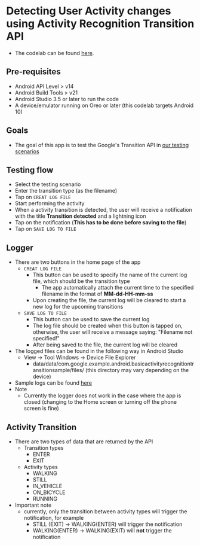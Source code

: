 # Detecting User Activity changes using Activity Recognition Transition API

* The codelab can be found [here](https://developer.android.com/codelabs/activity-recognition-transition?index=..%2F..index#0).

## Pre-requisites

* Android API Level > v14
* Android Build Tools > v21
* Android Studio 3.5 or later to run the code
* A device/emulator running on Oreo or later (this codelab targets Android 10)

## Goals

* The goal of this app is to test the Google's Transition API in [our testing scenarios](./doc/testing-scenarios/)

## Testing flow

* Select the testing scenario
* Enter the transition type (as the filename)
* Tap on ```CREAT LOG FILE```
* Start performing the activity
* When a activity transition is detected, the user will receive a notification with the title **Transition detected** and a lightning icon
* Tap on the notification (**This has to be done before saving to the file**)
* Tap on ```SAVE LOG TO FILE```

## Logger

* There are two buttons in the home page of the app
  * ```CREAT LOG FILE```
    * This button can be used to specify the name of the current log file, which should be the transition type
      * The app automatically attach the current time to the specified filename in the format of **MM-dd-HH-mm-ss**
    * Upon creating the file, the current log will be cleared to start a new log for the upcoming transitions
  * ```SAVE LOG TO FILE```
    * This button can be used to save the current log
    * The log file should be created when this button is tapped on, otherwise, the user will receive a message saying: "Filename not specified!"
    * After being saved to the file, the current log will be cleared
* The logged files can be found in the following way in Android Studio
  * View -> Tool Windows -> Device File Explorer
    * data/data/com.google.example.android.basicactivityrecognitiontransitionsample/files/ (this directory may vary depending on the device)
* Sample logs can be found [here](./doc/sample-logs/)
* Note
  * Currently the logger does not work in the case where the app is closed (changing to the Home screen or turning off the phone screen is fine)

## Activity Transition

* There are two types of data that are returned by the API
  * Transition types
    * ENTER
    * EXIT
  * Activity types
    * WALKING
    * STILL
    * IN_VEHICLE
    * ON_BICYCLE
    * RUNNING
* Important note
  * currently, only the transition between activity types will trigger the notification, for example
    * STILL (EXIT) -> WALKING(ENTER) will trigger the notification
    * WALKING(ENTER) -> WALKING(EXIT) will **not** trigger the notification
